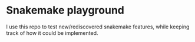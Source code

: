 # Snakemake playground

I use this repo to test new/rediscovered snakemake features, while keeping track of how it could be implemented.